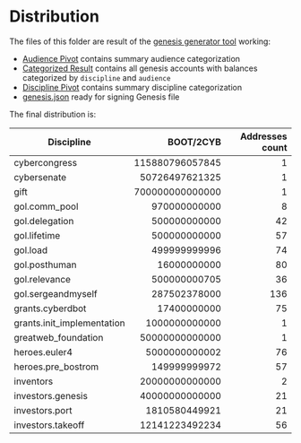 # Distribution

The files of this folder are result of the [genesis generator tool](../genesis_generator_tool/README.md) working:

- [Audience Pivot](./audience_pivot.csv) contains summary audience categorization
- [Categorized Result](./categorized_result.csv) contains all genesis accounts with balances categorized by `discipline` and `audience`
- [Discipline Pivot](./discipline_pivot.csv) contains summary discipline categorization
- [genesis.json](./genesis.json) ready for signing Genesis file

The final distribution is:

|Discipline                |BOOT/2CYB      |Addresses count|
|--------------------------|--------------:|--------------:|
|cybercongress             |115880796057845|1    |
|cybersenate               |50726497621325 |1    |
|gift                      |700000000000000|1    |
|gol.comm_pool             |970000000000   |8    |
|gol.delegation            |500000000000   |42   |
|gol.lifetime              |500000000000   |57   |
|gol.load                  |499999999996   |74   |
|gol.posthuman             |16000000000    |80   |
|gol.relevance             |500000000705   |36   |
|gol.sergeandmyself        |287502378000   |136  |
|grants.cyberdbot          |17400000000    |75   |
|grants.init_implementation|1000000000000  |1    |
|greatweb_foundation       |50000000000000 |1    |
|heroes.euler4             |5000000000002  |76   |
|heroes.pre_bostrom        |149999999972   |57   |
|inventors                 |20000000000000 |2    |
|investors.genesis         |40000000000000 |21   |
|investors.port            |1810580449921  |21   |
|investors.takeoff         |12141223492234 |56   |
